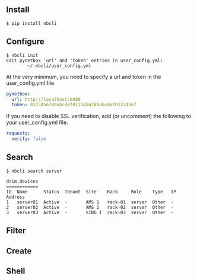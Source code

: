 ## Install

```
$ pip install nbcli
```
## Configure

```
$ nbcli init
Edit pynetbox 'url' and 'token' entries in user_config.yml:
        ~/.nbcli/user_config.yml
```

At the very minimum, you need to specify a url and token in the user_config.yml file

```yaml
pynetbox:
  url: http://localhost:8080
  token: 0123456789abcdef0123456789abcdef01234567
```

If you need to disable SSL verification, add (or uncomment) the following to your user_config.yml file. 

```yaml
requests:
  verify: false
```

## Search

```
$ nbcli search server

dcim.devices
============
ID  Name      Status  Tenant  Site    Rack     Role    Type   IP Address
1   server01  Active  -       AMS 1   rack-01  server  Other  -
2   server02  Active  -       AMS 2   rack-02  server  Other  -
3   server03  Active  -       SING 1  rack-03  server  Other  -

```

## Filter


## Create


## Shell
